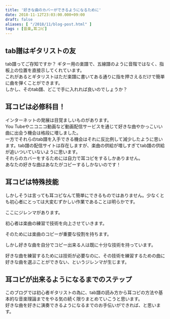 ```yaml
---
title: '好きな曲のカバーができるようになるために'
date: 2018-11-12T23:03:00.000+09:00
draft: false
aliases: [ "/2018/11/blog-post.html" ]
tags : [音楽,耳コピ]
---
```


## tab譜はギタリストの友


tab譜ってご存知ですか？ ギター用の楽譜で、五線譜のように音階ではなく、指板上の位置を直接示してくれています。  
これがあるとギタリストはただ楽譜に書いてある通りに指を押さえるだけで簡単に曲を弾くことができます。  
しかし、そのtab譜、どこで手に入れれば良いのでしょうか？  

## 耳コピは必修科目！


インターネットの発展は目覚ましいものがあります。  
You Tubeやニコニコ動画など動画配信サービスを通じて好きな曲やかっこいい曲に出会う機会は格段に増しました。  
一方でそれらのtab譜を入手できる機会はそれに反比例して減少したように思います。tab譜の配信サイトは存在しますが、楽曲の供給が増しすぎてtab譜の供給が追いついていないように思います。  
それらのカバーをするためには自力で耳コピをするしかありません。  
あなたの好きな曲はあなたがコピーするしかないのです！  

## 耳コピは特殊技能


しかしそうは言っても耳コピなんて簡単にできるものではありません。少なくとも初心者にとっては大変むずかしい作業であることは明らかです。

ここにジレンマがあります。

初心者は楽曲の練習で技術を向上させていきます。

そのためには楽曲のコピーが重要な役割を持ちます。

しかし好きな曲を自分でコピー出来る人は既に十分な技術を持っています。

好きな曲を練習するためには技術が必要なのに、その技術を練習するための曲に好きな曲を選ぶことができない、というジレンマが生じます。

  

## 耳コピが出来るようになるまでのステップ


このブログでは初心者ギタリストの為に、tab譜の読み方から耳コピの方法や基本的な音楽理論までをやる気の続く限りまとめていこうと思います。  
好きな曲を好きに演奏できるようになるまでのお手伝いができれば、と思います。